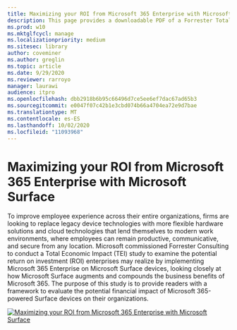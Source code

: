 ```yaml
---
title: Maximizing your ROI from Microsoft 365 Enterprise with Microsoft Surface
description: This page provides a downloadable PDF of a Forrester Total Economic Impact Study commissioned by Microsoft.
ms.prod: w10
ms.mktglfcycl: manage
ms.localizationpriority: medium
ms.sitesec: library
author: coveminer
ms.author: greglin
ms.topic: article
ms.date: 9/29/2020
ms.reviewer: rarroyo
manager: laurawi
audience: itpro
ms.openlocfilehash: dbb2918b6b95c66496d7ce5ee6ef7dac67ad65b3
ms.sourcegitcommit: e0047f07c42b1e3cbd074b66a4704ea72e9d7bae
ms.translationtype: MT
ms.contentlocale: es-ES
ms.lasthandoff: 10/02/2020
ms.locfileid: "11093968"
---
```

# Maximizing your ROI from Microsoft 365 Enterprise with Microsoft Surface

 To improve employee experience across their entire organizations, firms are looking to replace legacy device technologies with more flexible hardware solutions and cloud technologies that lend themselves to modern work environments, where employees can remain productive, communicative, and secure from any location. Microsoft commissioned Forrester Consulting to conduct a Total Economic Impact (TEI) study to examine the potential return on investment (ROI) enterprises may realize by implementing Microsoft 365 Enterprise on Microsoft Surface devices, looking closely at how Microsoft Surface augments and compounds the business benefits of Microsoft 365. The purpose of this study is to provide readers with a framework to evaluate the potential financial impact of Microsoft 365-powered Surface devices on their organizations.

[![Maximizing your ROI from Microsoft 365 Enterprise with Microsoft Surface](./images/download-report.png)](./media/Forrester-TEI-Maximizing-Your-ROI-From-Microsoft-365-Enterprise-With-Microsoft-Surface-2020.pdf)



